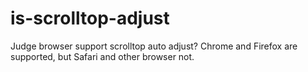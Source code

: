 # is-scrolltop-adjust
Judge browser support scrolltop auto adjust?  Chrome and Firefox are supported, but Safari and other browser not.
